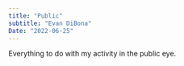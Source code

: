 ```yaml
---
title: "Public"
subtitle: "Evan DiBona"
Date: "2022-06-25"
---
```


Everything to do with my activity in the public eye. 
